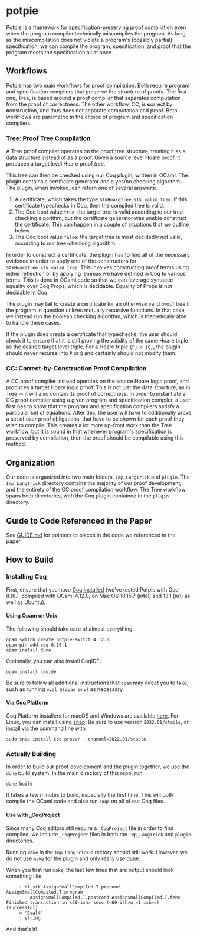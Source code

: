 # potpie
Potpie is a framework for specification-preserving proof compilation
even when the program compiler technically miscompiles the program. As
long as the miscompilation does not violate a program's (possibly
partial) specification, we can compile the program, specification, and
proof that the program meets the specification all at once.

<!-- ## Arxiv link -->
<!-- TODO -->




## Workflows
Potpie has two main workflows for proof compilation. Both require
program and specification compilers that preserve the structure of
proofs. The first one, Tree, is based around a proof compiler that
separates computation from the proof of correctness. The other
workflow, CC, is <b>c</b>orrect by <b>c</b>onstruction, and thus does
not separate computation and proof. Both workflows are parametric in
the choice of program and specification compilers.

### Tree: Proof Tree Compilation
A Tree proof compiler operates on the proof tree structure, treating
it as a data structure instead of as a proof. Given a source level
Hoare proof, it produces a target level Hoare proof _tree_.

This tree can then be checked using our Coq plugin, written in
OCaml. The plugin contains a certificate generator and a yes/no
checking algorithm. The plugin, when invoked, can return one of
several answers:

1. A certificate, which takes the type `StkHoareTree.stk_valid_tree`. If this
   certificate typechecks in Coq, then the compiled tree is
   valid.
2. The Coq bool value `true`: the target tree is valid according to
   our tree-checking algorithm, but the certificate generator was
   unable construct the certificate. This can happen in a couple of
   situations that we outline below.
3. The Coq bool value `false`: the target tree is most decidedly _not_
   valid, according to our tree-checking algorithm.
   
In order to construct a certificate, the plugin has to find all of the
necessary evidence in order to apply one of the constructors for
`StkHoareTree.stk_valid_tree`. This involves constructing proof terms
using either reflection or by applying lemmas we have defined in Coq
to various terms. This is done in OCaml code so that we can leverage
syntactic equality over Coq Props, which is decidable. Equality of
Props is not decidable in Coq.

The plugin may fail to create a certificate for an otherwise valid
proof tree if the program in question utilizes mutually recursive
functions. In that case, we instead run the boolean checking
algorithm, which is theoretically able to handle these cases.

If the plugin does create a certificate that typechecks, the user
should check it to ensure that it is still proving the validity of the
same Hoare triple as the desired target level triple. For a Hoare
triple `{P} c {Q}`, the plugin should never recurse into `P` or `Q`
and certainly should not modify them.


### CC: Correct-by-Construction Proof Compilation
A CC proof compiler instead operates on the source Hoare logic proof,
and produces a target Hoare logic proof. This is not just the data
structure, as in Tree -- it will also contain its proof of
correctness. In order to instantiate a CC proof compiler using a given
program and specification compiler, a user first has to show that the
program and specification compilers satisfy a particular set of
equations. After this, the user will have to additionally prove a set
of user proof obligations, that have to be shown for each proof they
wish to compile. This creates a lot more up-front work than the Tree
workflow, but it is sound in that whenever program's specification is
preserved by compilation, then the proof should be compilable using
this method.

## Organization
Our code is organized into two main folders, `Imp_LangTrick` and
`plugin`. The `Imp_LangTrick` directory contains the majority of our
proof development, and the entirety of the CC proof compilation
workflow. The Tree workflow spans both directories, with the Coq
plugin contained in the `plugin` directory.


## Guide to Code Referenced in the Paper

See [GUIDE.md](GUIDE.md) for pointers to places in the code we
referenced in the paper.

## How to Build

### Installing Coq

First, ensure that you have [Coq installed](https://coq.inria.fr/opam-using.html) (we've tested Potpie with
Coq 8.16.1, compiled with OCaml 4.12.0, on Mac OS 10.15.7 (intel) and
13.1 (m1) as well as Ubuntu).

#### Using Opam on Unix
The following should take care of almost everything.
```
opam switch create potpie-switch 4.12.0
opam pin add coq 8.16.1
opam install dune
```

Optionally, you can also install CoqIDE:

```
opam install coqide
```

Be sure to follow all additional instructions that `opam` may direct
you to take, such as running `eval $(opam env)` as necessary.

#### Via Coq Platform
Coq Platform installers for macOS and Windows are available
[here](https://github.com/coq/platform/releases/tag/2022.01.0). For
Linux, you can install using
[snap](https://snapcraft.io/coq-prover). Be sure to use version
`2022.01/stable`, or install via the command line with

```
sudo snap install coq-prover --channel=2022.01/stable
```

### Actually Building
In order to build our proof development and the plugin together, we
use the `dune` build system. In the main directory of this repo, run

```
dune build
```

It takes a few minutes to build, especially the first time. This will
both compile the OCaml code and also run `coqc` on all of our Coq
files.

#### Use with _CoqProject
Since many Coq editors still require a `_CoqProject` file in order to
find compiled, we include `_CoqProject` files in both the
`Imp_LangTrick` and `plugin` directories.

Running `make` in the `Imp_LangTrick` directory should still
work. However, we do not use `make` for the plugin and only really use
dune.

When you first run `make`, the last few lines that are output should
look something like:

```
     : hl_stk AssignSmallCompiled.T.precond AssignSmallCompiled.T.program
         AssignSmallCompiled.T.postcond AssignSmallCompiled.T.fenv
Finished transaction in <60-ish> secs (<60-ish>u,<1-ish>s) (successful)
     = "Eval4"
     : string
```

And that's it!

